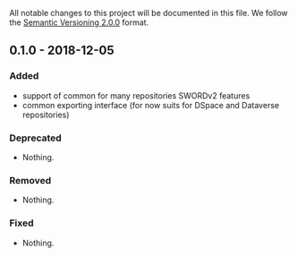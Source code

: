 All notable changes to this project will be documented in this file.
We follow the [Semantic Versioning 2.0.0](http://semver.org/) format.


## 0.1.0 - 2018-12-05

### Added
- support of common for many repositories SWORDv2 features 
- common exporting interface (for now suits for DSpace and Dataverse repositories)

### Deprecated
- Nothing.

### Removed
- Nothing.

### Fixed
- Nothing.
